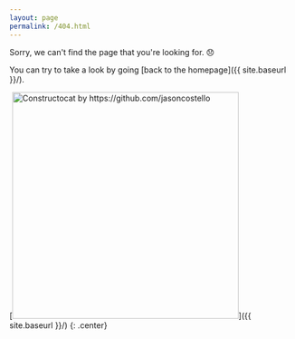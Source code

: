 ```yaml
---
layout: page
permalink: /404.html
---
```


Sorry, we can't find the page that you're looking for. :disappointed:  
  
You can try to take a look by going [back to the homepage]({{ site.baseurl }}/).

[<img src="{{ site.baseurl }}/images/404.jpg" alt="Constructocat by https://github.com/jasoncostello" style="width: 400px;"/>]({{ site.baseurl }}/)
{: .center}
